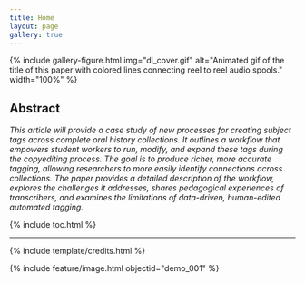```yaml
---
title: Home
layout: page
gallery: true
---
```


{% include gallery-figure.html img="dl_cover.gif" alt="Animated gif of the title of this paper with colored lines connecting reel to reel audio spools." width="100%" %}

## Abstract

_This article will provide a case study of new processes for creating subject tags across complete oral history collections. It outlines a workflow that empowers student workers to run, modify, and expand these tags during the copyediting process. The goal is to produce richer, more accurate tagging, allowing researchers to more easily identify connections across collections. The paper provides a detailed description of the workflow, explores the challenges it addresses, shares pedagogical experiences of transcribers, and examines the limitations of data-driven, human-edited automated tagging._

{% include toc.html %}

------

{% include template/credits.html %}

{% include feature/image.html objectid="demo_001" %}
